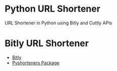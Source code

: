 # Python URL Shortener 
URL Shortener in Python using Bitly and Cuttly APIs

# Bitly URL Shortener 
- [Bitly](https://bitly.com)
- [Pyshorteners Package](https://pyshorteners.readthedocs.io/en/latest/apis/pyshorteners.shorteners.html#module-pyshorteners.shorteners.bitly)
